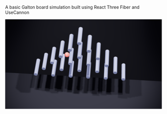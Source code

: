 A basic Galton board simulation built using React Three Fiber and UseCannon

![screenshot](/image.png)
